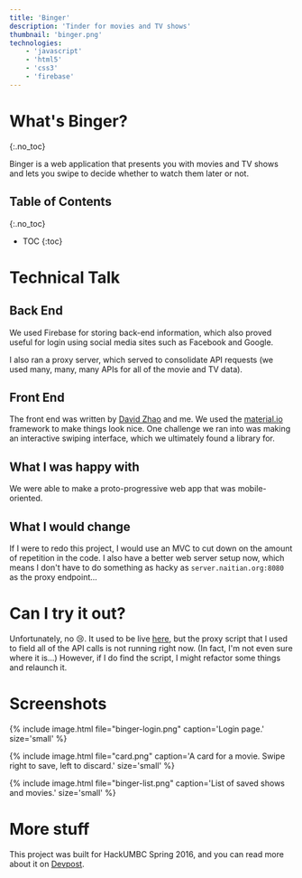 ```yaml
---
title: 'Binger'
description: 'Tinder for movies and TV shows'
thumbnail: 'binger.png'
technologies:
    - 'javascript'
    - 'html5'
    - 'css3'
    - 'firebase'
---
```

# What's Binger?
{:.no_toc}

Binger is a web application that presents you with movies and TV shows and lets
you swipe to decide whether to watch them later or not.

## Table of Contents
{:.no_toc}
* TOC
{:toc}

# Technical Talk

## Back End
We used Firebase for storing back-end information, which also proved useful for
login using social media sites such as Facebook and Google.

I also ran a proxy server, which served to consolidate API requests (we used
many, many, many APIs for all of the movie and TV data).

## Front End
The front end was written by [David Zhao](https://github.com/Snowyblack58)
and me. We used the [material.io](https://material.io) framework to make things
look nice. One challenge we ran into was making an interactive swiping
interface, which we ultimately found a library for.

## What I was happy with
We were able to make a proto-progressive web app that was mobile-oriented.

## What I would change
If I were to redo this project, I would use an MVC to cut down on the amount of
repetition in the code. I also have a better web server setup now, which means I
don't have to do something as hacky as `server.naitian.org:8080` as the proxy
endpoint...

# Can I try it out?
Unfortunately, no :cry:. It used to be live [here](naitian.github.io), but the
proxy script that I used to field all of the API calls is not running right now.
(In fact, I'm not even sure where it is...) However, if I do find the script, I
might refactor some things and relaunch it.

# Screenshots

{% include image.html file="binger-login.png" caption='Login page.'
size='small' %}

{% include image.html file="card.png" caption='A card for a movie. Swipe right
to save, left to discard.' size='small' %}

{% include image.html file="binger-list.png" caption='List of saved shows and
movies.' size='small' %}

# More stuff

This project was built for HackUMBC Spring 2016, and you can read more about it
on [Devpost](http://devpost.com/software/binger).
